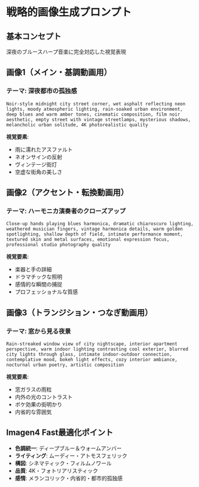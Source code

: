 # 戦略的画像生成プロンプト

## 基本コンセプト
深夜のブルースハープ音楽に完全対応した視覚表現

## 画像1（メイン・基調動画用）
### テーマ: 深夜都市の孤独感
```
Noir-style midnight city street corner, wet asphalt reflecting neon lights, moody atmospheric lighting, rain-soaked urban environment, deep blues and warm amber tones, cinematic composition, film noir aesthetic, empty street with vintage streetlamps, mysterious shadows, melancholic urban solitude, 4K photorealistic quality
```

**視覚要素**:
- 雨に濡れたアスファルト
- ネオンサインの反射
- ヴィンテージ街灯
- 空虚な街角の美しさ

## 画像2（アクセント・転換動画用）
### テーマ: ハーモニカ演奏者のクローズアップ
```
Close-up hands playing blues harmonica, dramatic chiaroscuro lighting, weathered musician fingers, vintage harmonica details, warm golden spotlighting, shallow depth of field, intimate performance moment, textured skin and metal surfaces, emotional expression focus, professional studio photography quality
```

**視覚要素**:
- 楽器と手の詳細
- ドラマチックな照明
- 感情的な瞬間の捕捉
- プロフェッショナルな質感

## 画像3（トランジション・つなぎ動画用）
### テーマ: 窓から見る夜景
```
Rain-streaked window view of city nightscape, interior apartment perspective, warm indoor lighting contrasting cool exterior, blurred city lights through glass, intimate indoor-outdoor connection, contemplative mood, bokeh light effects, cozy interior ambiance, nocturnal urban poetry, artistic composition
```

**視覚要素**:
- 窓ガラスの雨粒
- 内外の光のコントラスト
- ボケ効果の街明かり
- 内省的な雰囲気

## Imagen4 Fast最適化ポイント
- **色調統一**: ディープブルー＆ウォームアンバー
- **ライティング**: ムーディー・アトモスフェリック
- **構図**: シネマティック・フィルムノワール
- **品質**: 4K・フォトリアリスティック
- **感情**: メランコリック・内省的・都市的孤独感